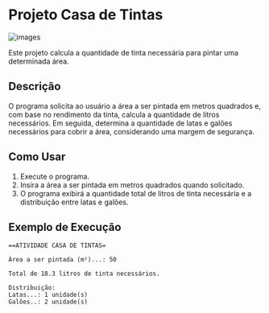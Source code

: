 # Projeto Casa de Tintas

![images](https://github.com/brenovazborges/CASA-DE-TINTAS/assets/162759863/825a0a7b-0b83-4401-8d9d-c2af08583432)

Este projeto calcula a quantidade de tinta necessária para pintar uma determinada área.

## Descrição

O programa solicita ao usuário a área a ser pintada em metros quadrados e, com base no rendimento da tinta, calcula a quantidade de litros necessários. Em seguida, determina a quantidade de latas e galões necessários para cobrir a área, considerando uma margem de segurança.

## Como Usar

1. Execute o programa.
2. Insira a área a ser pintada em metros quadrados quando solicitado.
3. O programa exibirá a quantidade total de litros de tinta necessária e a distribuição entre latas e galões.

## Exemplo de Execução

```plaintext
==ATIVIDADE CASA DE TINTAS=

Área a ser pintada (m²)...: 50

Total de 18.3 litros de tinta necessários.

Distribuição:
Latas...: 1 unidade(s)
Galões..: 2 unidade(s)
